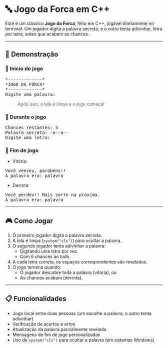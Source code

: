 # 🔤 Jogo da Forca em C++

Este é um clássico **Jogo da Forca**, feito em C++, jogável diretamente no terminal. Um jogador digita a palavra secreta, e o outro tenta adivinhar, letra por letra, antes que acabem as chances.

---

## 📸 Demonstração

### 🎲 Início do jogo
<pre>
*-------------*
*JOGO DA FORCA*
*-------------*
Digite uma palavra:
</pre>

> Após isso, a tela é limpa e o jogo começa!

### 🎯 Durante o jogo
<pre>
Chances restantes: 5
Palavra secreta: -a--a--
Digite uma letra:
</pre>

### 🏁 Fim de jogo
- Vitória:
<pre>
Você venceu, parabéns!!
A palavra era: palavra
</pre>

- Derrota:
<pre>
Você perdeu!! Mais sorte na próxima.
A palavra era: palavra
</pre>

---

## 🎮 Como Jogar

1. O primeiro jogador digita a palavra secreta.
2. A tela é limpa (`system("cls")`) para ocultar a palavra.
3. O segundo jogador tenta adivinhar a palavra:
   - Digitando uma letra por vez.
   - Com 6 chances ao todo.
4. A cada letra correta, os espaços correspondentes são revelados.
5. O jogo termina quando:
   - O jogador descobre toda a palavra (vitória), ou
   - As chances acabam (derrota).

---

## 📋 Funcionalidades

- Jogo local entre duas pessoas (um escolhe a palavra, o outro tenta adivinhar)
- Verificação de acertos e erros
- Atualização da palavra parcialmente revelada
- Mensagens de fim de jogo personalizadas
- Uso de `system("cls")` para ocultar a palavra (em sistemas Windows)
